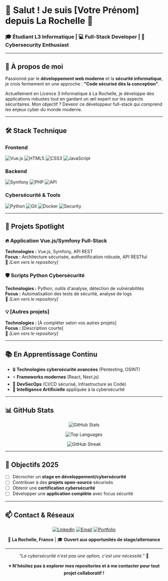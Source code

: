 # 👋 Salut ! Je suis [Votre Prénom] depuis La Rochelle 🌊

### 🎓 Étudiant L3 Informatique | 💻 Full-Stack Developer | 🔐 Cybersecurity Enthusiast

---

## 🚀 À propos de moi

Passionné par le **développement web moderne** et la **sécurité informatique**, je crois fermement en une approche : **"Code sécurisé dès la conception"**. 

Actuellement en Licence 3 Informatique à La Rochelle, je développe des applications robustes tout en gardant un œil expert sur les aspects sécuritaires. Mon objectif ? Devenir ce développeur full-stack qui comprend les enjeux cyber du monde moderne.

---

## 🛠️ Stack Technique

### Frontend
![Vue.js](https://img.shields.io/badge/Vue.js-4FC08D?style=for-the-badge&logo=vue.js&logoColor=white)
![HTML5](https://img.shields.io/badge/HTML5-E34F26?style=for-the-badge&logo=html5&logoColor=white)
![CSS3](https://img.shields.io/badge/CSS3-1572B6?style=for-the-badge&logo=css3&logoColor=white)
![JavaScript](https://img.shields.io/badge/JavaScript-F7DF1E?style=for-the-badge&logo=javascript&logoColor=black)

### Backend
![Symfony](https://img.shields.io/badge/Symfony-000000?style=for-the-badge&logo=symfony&logoColor=white)
![PHP](https://img.shields.io/badge/PHP-777BB4?style=for-the-badge&logo=php&logoColor=white)
![API](https://img.shields.io/badge/REST_API-02569B?style=for-the-badge&logo=rest&logoColor=white)

### Cybersécurité & Tools
![Python](https://img.shields.io/badge/Python-3776AB?style=for-the-badge&logo=python&logoColor=white)
![Git](https://img.shields.io/badge/Git-F05032?style=for-the-badge&logo=git&logoColor=white)
![Docker](https://img.shields.io/badge/Docker-2496ED?style=for-the-badge&logo=docker&logoColor=white)
![Security](https://img.shields.io/badge/Security-FF6B6B?style=for-the-badge&logo=security&logoColor=white)

---

## 🎯 Projets Spotlight

### 🔥 Application Vue.js/Symfony Full-Stack
**Technologies :** Vue.js, Symfony, API REST  
**Focus :** Architecture sécurisée, authentification robuste, API RESTful  
🔗 *[Lien vers le repository]*

### 🛡️ Scripts Python Cybersécurité  
**Technologies :** Python, outils d'analyse, détection de vulnérabilités  
**Focus :** Automatisation des tests de sécurité, analyse de logs  
🔗 *[Lien vers le repository]*

### 💡 [Autres projets]
**Technologies :** [À compléter selon vos autres projets]  
**Focus :** [Description courte]  
🔗 *[Lien vers le repository]*

---

## 📚 En Apprentissage Continu

- 🔒 **Technologies cybersécurité avancées** (Pentesting, OSINT)
- ⚡ **Frameworks modernes** (React, Next.js)  
- 🚀 **DevSecOps** (CI/CD sécurisé, Infrastructure as Code)
- 🤖 **Intelligence Artificielle** appliquée à la cybersécurité

---

## 📊 GitHub Stats

<div align="center">
  
![GitHub Stats](https://github-readme-stats.vercel.app/api?username=dadal560&show_icons=true&theme=radical&hide_border=true&bg_color=0d1117)

![Top Languages](https://github-readme-stats.vercel.app/api/top-langs/?username=dadal560&layout=compact&theme=radical&hide_border=true&bg_color=0d1117)

![GitHub Streak](https://github-readme-streak-stats.herokuapp.com/?user=dadal560&theme=radical&hide_border=true&background=0d1117)

</div>

---

## 🎯 Objectifs 2025

- [ ] Décrocher un **stage en développement/cybersécurité**
- [ ] Contribuer à des **projets open-source** sécurisés
- [ ] Obtenir une **certification cybersécurité**
- [ ] Développer une **application complète** avec focus sécurité

---

## 📫 Contact & Réseaux

<div align="center">

[![LinkedIn](https://img.shields.io/badge/LinkedIn-0A66C2?style=for-the-badge&logo=linkedin&logoColor=white)](https://linkedin.com/in/votre-profil)
[![Email](https://img.shields.io/badge/Email-D14836?style=for-the-badge&logo=gmail&logoColor=white)](mailto:votre.email@etudiant.univ-lr.fr)
[![Portfolio](https://img.shields.io/badge/Portfolio-000000?style=for-the-badge&logo=vercel&logoColor=white)](https://votre-portfolio.com)

📍 **La Rochelle, France** | 🎓 **Ouvert aux opportunités de stage/alternance**

</div>

---

<div align="center">
  
*"La cybersécurité n'est pas une option, c'est une nécessité."* 🔐

**⭐ N'hésitez pas à explorer mes repositories et à me contacter pour tout projet collaboratif !**

</div>
